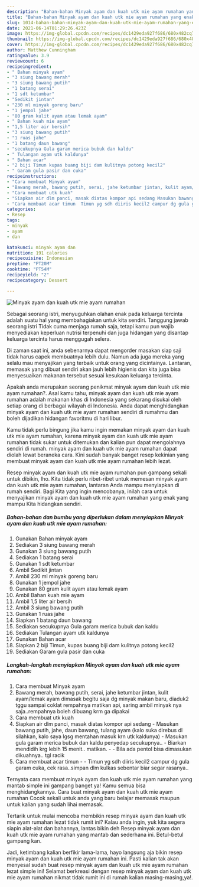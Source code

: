 ```yaml
---
description: "Bahan-bahan Minyak ayam dan kuah utk mie ayam rumahan yang enak Untuk Jualan"
title: "Bahan-bahan Minyak ayam dan kuah utk mie ayam rumahan yang enak Untuk Jualan"
slug: 1014-bahan-bahan-minyak-ayam-dan-kuah-utk-mie-ayam-rumahan-yang-enak-untuk-jualan
date: 2021-06-14T01:29:26.423Z
image: https://img-global.cpcdn.com/recipes/dc1429eda927f686/680x482cq70/minyak-ayam-dan-kuah-utk-mie-ayam-rumahan-foto-resep-utama.jpg
thumbnail: https://img-global.cpcdn.com/recipes/dc1429eda927f686/680x482cq70/minyak-ayam-dan-kuah-utk-mie-ayam-rumahan-foto-resep-utama.jpg
cover: https://img-global.cpcdn.com/recipes/dc1429eda927f686/680x482cq70/minyak-ayam-dan-kuah-utk-mie-ayam-rumahan-foto-resep-utama.jpg
author: Matthew Cunningham
ratingvalue: 3.9
reviewcount: 6
recipeingredient:
- " Bahan minyak ayam"
- "3 siung bawang merah"
- "3 siung bawang putih"
- "1 batang serai"
- "1 sdt ketumbar"
- "Sedikit jintan"
- "230 ml minyak goreng baru"
- "1 jempol jahe"
- "80 gram kulit ayam atau lemak ayam"
- " Bahan kuah mie ayam"
- "1,5 liter air bersih"
- "3 siung bawang putih"
- "1 ruas jahe"
- "1 batang daun bawang"
- "secukupnya Gula garam merica bubuk dan kaldu"
- " Tulangan ayam utk kaldunya"
- " Bahan acar"
- "2 biji Timun kupas buang biji dam kulitnya potong kecil2"
- " Garam gula pasir dan cuka"
recipeinstructions:
- "Cara membuat Minyak ayam"
- "Bawang merah, bawang putih, serai, jahe ketumbar jintan, kulit ayam/lemak ayam dimasak begitu saja dg minyak makan baru, diaduk2 tggu sampai coklat rempahnya matikan api, saring ambil minyak nya saja..rempahnya boleh dibuang krm ga dipakai"
- "Cara membuat utk kuah"
- "Siapkan air dlm panci, masak diatas kompor api sedang Masukan bawang putih, jahe, daun bawang, tulang ayam (kalo suka direbus dl silahkan, kalo saya lgsg mentahan masuk krn utk kaldunya) Masukan gula garam merica bubuk dan kaldu penyedap secukupnya.. Biarkan mendidih krg lebih 15 menit.. matikan.  Bila ada pentol bisa dimasukan dikuahnya.. tgl racik"
- "Cara membuat acar timun  Timun yg sdh diiris kecil2 campur dg gula garam cuka, cek rasa..simpan dlm kulkas sebentar biar segar rasanya.."
categories:
- Resep
tags:
- minyak
- ayam
- dan

katakunci: minyak ayam dan 
nutrition: 191 calories
recipecuisine: Indonesian
preptime: "PT20M"
cooktime: "PT54M"
recipeyield: "2"
recipecategory: Dessert

---
```



![Minyak ayam dan kuah utk mie ayam rumahan](https://img-global.cpcdn.com/recipes/dc1429eda927f686/680x482cq70/minyak-ayam-dan-kuah-utk-mie-ayam-rumahan-foto-resep-utama.jpg)

Sebagai seorang istri, menyuguhkan olahan enak pada keluarga tercinta adalah suatu hal yang membahagiakan untuk kita sendiri. Tanggung jawab seorang istri Tidak cuma menjaga rumah saja, tetapi kamu pun wajib menyediakan keperluan nutrisi terpenuhi dan juga hidangan yang disantap keluarga tercinta harus menggugah selera.

Di zaman  saat ini, anda sebenarnya dapat mengorder masakan siap saji tidak harus capek membuatnya lebih dulu. Namun ada juga mereka yang selalu mau menyajikan yang terbaik untuk orang yang dicintainya. Lantaran, memasak yang dibuat sendiri akan jauh lebih higienis dan kita juga bisa menyesuaikan makanan tersebut sesuai kesukaan keluarga tercinta. 



Apakah anda merupakan seorang penikmat minyak ayam dan kuah utk mie ayam rumahan?. Asal kamu tahu, minyak ayam dan kuah utk mie ayam rumahan adalah makanan khas di Indonesia yang sekarang disukai oleh setiap orang di berbagai wilayah di Indonesia. Anda dapat menghidangkan minyak ayam dan kuah utk mie ayam rumahan sendiri di rumahmu dan boleh dijadikan hidangan favoritmu di hari libur.

Kamu tidak perlu bingung jika kamu ingin memakan minyak ayam dan kuah utk mie ayam rumahan, karena minyak ayam dan kuah utk mie ayam rumahan tidak sukar untuk ditemukan dan kalian pun dapat mengolahnya sendiri di rumah. minyak ayam dan kuah utk mie ayam rumahan dapat diolah lewat beraneka cara. Kini sudah banyak banget resep kekinian yang membuat minyak ayam dan kuah utk mie ayam rumahan lebih lezat.

Resep minyak ayam dan kuah utk mie ayam rumahan pun gampang sekali untuk dibikin, lho. Kita tidak perlu ribet-ribet untuk memesan minyak ayam dan kuah utk mie ayam rumahan, lantaran Anda mampu menyiapkan di rumah sendiri. Bagi Kita yang ingin mencobanya, inilah cara untuk menyajikan minyak ayam dan kuah utk mie ayam rumahan yang enak yang mampu Kita hidangkan sendiri.

<!--inarticleads1-->

##### Bahan-bahan dan bumbu yang diperlukan dalam menyiapkan Minyak ayam dan kuah utk mie ayam rumahan:

1. Gunakan  Bahan minyak ayam
1. Sediakan 3 siung bawang merah
1. Gunakan 3 siung bawang putih
1. Sediakan 1 batang serai
1. Gunakan 1 sdt ketumbar
1. Ambil Sedikit jintan
1. Ambil 230 ml minyak goreng baru
1. Gunakan 1 jempol jahe
1. Gunakan 80 gram kulit ayam atau lemak ayam
1. Ambil  Bahan kuah mie ayam
1. Ambil 1,5 liter air bersih
1. Ambil 3 siung bawang putih
1. Gunakan 1 ruas jahe
1. Siapkan 1 batang daun bawang
1. Sediakan secukupnya Gula garam merica bubuk dan kaldu
1. Sediakan  Tulangan ayam utk kaldunya
1. Gunakan  Bahan acar
1. Siapkan 2 biji Timun, kupas buang biji dam kulitnya potong kecil2
1. Sediakan  Garam gula pasir dan cuka




<!--inarticleads2-->

##### Langkah-langkah menyiapkan Minyak ayam dan kuah utk mie ayam rumahan:

1. Cara membuat Minyak ayam
1. Bawang merah, bawang putih, serai, jahe ketumbar jintan, kulit ayam/lemak ayam dimasak begitu saja dg minyak makan baru, diaduk2 tggu sampai coklat rempahnya matikan api, saring ambil minyak nya saja..rempahnya boleh dibuang krm ga dipakai
1. Cara membuat utk kuah
1. Siapkan air dlm panci, masak diatas kompor api sedang - Masukan bawang putih, jahe, daun bawang, tulang ayam (kalo suka direbus dl silahkan, kalo saya lgsg mentahan masuk krn utk kaldunya) - Masukan gula garam merica bubuk dan kaldu penyedap secukupnya.. - Biarkan mendidih krg lebih 15 menit.. matikan. -  - Bila ada pentol bisa dimasukan dikuahnya.. tgl racik
1. Cara membuat acar timun -  - Timun yg sdh diiris kecil2 campur dg gula garam cuka, cek rasa..simpan dlm kulkas sebentar biar segar rasanya..




Ternyata cara membuat minyak ayam dan kuah utk mie ayam rumahan yang mantab simple ini gampang banget ya! Kamu semua bisa menghidangkannya. Cara buat minyak ayam dan kuah utk mie ayam rumahan Cocok sekali untuk anda yang baru belajar memasak maupun untuk kalian yang sudah lihai memasak.

Tertarik untuk mulai mencoba membikin resep minyak ayam dan kuah utk mie ayam rumahan lezat tidak rumit ini? Kalau anda ingin, yuk kita segera siapin alat-alat dan bahannya, lantas bikin deh Resep minyak ayam dan kuah utk mie ayam rumahan yang mantab dan sederhana ini. Betul-betul gampang kan. 

Jadi, ketimbang kalian berfikir lama-lama, hayo langsung aja bikin resep minyak ayam dan kuah utk mie ayam rumahan ini. Pasti kalian tak akan menyesal sudah buat resep minyak ayam dan kuah utk mie ayam rumahan lezat simple ini! Selamat berkreasi dengan resep minyak ayam dan kuah utk mie ayam rumahan nikmat tidak rumit ini di rumah kalian masing-masing,ya!.

